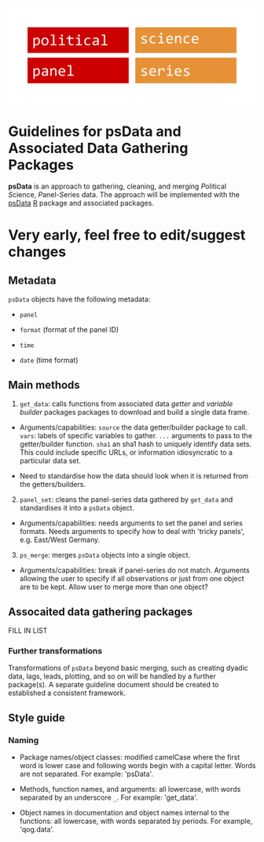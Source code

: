 ![](psData_logo_v1.svg)

Guidelines for psData and Associated Data Gathering Packages
===

**psData** is an approach to gathering, cleaning, and merging *P*olitical *S*cience, *P*anel-*S*eries data. The approach will be implemented with the [psData](https://github.com/rOpenGov/psData) [R](http://www.r-project.org/) package and associated packages. 

# Very early, feel free to edit/suggest changes #

## Metadata 

`psData` objects have the following metadata:

- `panel` 

- `format` (format of the panel ID)

- `time`

- `date` (time format)

## Main methods

1. `get_data`: calls functions from associated data *getter* and *variable builder* packages packages to download and build a single data frame. 

  - Arguments/capabilities: `source` the data getter/builder package to call. `vars`: labels of specific variables to gather. `...` arguments to pass to the getter/builder function. `sha1` an sha1 hash to uniquely identify data sets. This could include specific URLs, or information idiosyncratic to a particular data set. 
  
  - Need to standardise how the data should look when it is returned from the getters/builders.

2. `panel_set`: cleans the panel-series data gathered by `get_data` and standardises it into a `psData` object. 

  - Arguments/capabilities: needs arguments to set the panel and series formats. Needs arguments to specify how to deal with 'tricky panels', e.g. East/West Germany.
  
3. `ps_merge`: merges `psData` objects into a single object. 

  - Arguments/capabilities: break if panel-series do not match. Arguments allowing the user to specify if all observations or just from one object are to be kept. Allow user to merge more than one object? 


## Assocaited data gathering packages

FILL IN LIST

### Further transformations

Transformations of `psData` beyond basic merging, such as creating dyadic data, lags, leads, plotting, and so on will be handled by a further package(s). A separate guideline document should be created to established a consistent framework.

## Style guide

### Naming

- Package names/object classes: modified camelCase where the first word is lower case and following words begin with a capital letter. Words are not separated. For example: 'psData'.

- Methods, function names, and arguments: all lowercase, with words separated by an underscore `_`. For example: 'get_data'. 

- Object names in documentation and object names internal to the functions: all lowercase, with words separated by periods. For example, 'qog.data'.